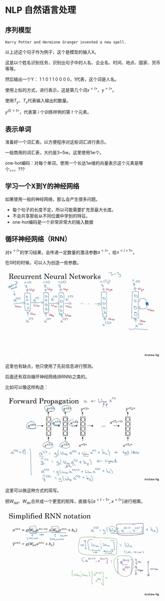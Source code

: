 # NLP 自然语言处理

## 序列模型

```
Harry Potter and Hermione Granger invented a new spell. 
```

以上述这个句子作为例子，这个是模型的输入X。

这是以个姓名识别任务，识别出句子中的人名、企业名、时间、地点、国家、货币等等。

然后输出一个Y： 1 1 0 1 1 0 0 0 0，1代表，这个词是人名。

使用上标的方式，进行表示，这是第几个词$x^{<i>}、y^{<i>}$。

使用$T_y、T_x$代表输入输出的数量。

$y^{(i)<t>}$，代表第 $i$ 个训练样例的第 $t$ 个元素。

## 表示单词

准备好一个词汇表。以方便程序对这些词汇进行表示。

一般商用的词汇表，大约是3~5w。这里使用1w个。

one-hot编码：对每个单词，使用一个长达1w维的向量表示这个元素是哪个。。。???

## 学习一个X到Y的神经网络

如果使用一般的神经网络，那么会产生很多问题。

- 每个句子的长度不定，所以可能需要扩充至最大长度。
- 不会共享那些从不同位置中学到的特征。
- one-hot编码是一个非常非常大的输入数据

## 循环神经网络（RNN）

对$x^{<i>}$的学习结果，会传递一定数量的激活参数$a^{<i>}$，给$x^{<i+1>}$。

在0时的时候，可以人为创造一些参数。

![](jpg/1.jpg)

这里也有缺点，他只使用了先前信息进行预测。

后面还有双向循环神经网络(BRNN)之类的。

比如可以像这样构造：

![](jpg/2.jpg)

这里可以做这种方式的简写。

把$W_{aa}、W_{ax}$合并成一个更宽的矩阵，直接与$[a^{<t-1>},x^{<t>}]$进行相乘。

![](jpg/3.jpg)


